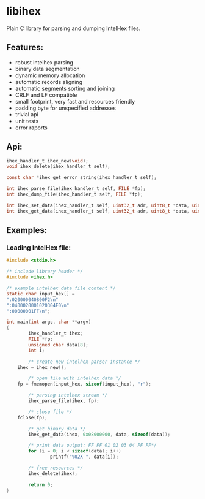 # libihex
Plain C library for parsing and dumping IntelHex files.

## Features:
* robust intelhex parsing
* binary data segmentation
* dynamic memory allocation
* automatic records aligning
* automatic segments sorting and joining
* CRLF and LF compatible
* small footprint, very fast and resources friendly
* padding byte for unspecified addresses
* trivial api
* unit tests
* error raports

## Api:
```c
ihex_handler_t ihex_new(void);
void ihex_delete(ihex_handler_t self);

const char *ihex_get_error_string(ihex_handler_t self);

int ihex_parse_file(ihex_handler_t self, FILE *fp);
int ihex_dump_file(ihex_handler_t self, FILE *fp);

int ihex_set_data(ihex_handler_t self, uint32_t adr, uint8_t *data, uint32_t size);
int ihex_get_data(ihex_handler_t self, uint32_t adr, uint8_t *data, uint32_t size);
```

## Examples:

### Loading IntelHex file:
```c
#include <stdio.h>

/* include library header */
#include <ihex.h>

/* example intelhex data file content */
static char input_hex[] =
":020000040800F2\n"
":0400020001020304F0\n"
":00000001FF\n";

int main(int argc, char **argv)
{
        ihex_handler_t ihex;
        FILE *fp;
        unsigned char data[8];
        int i;

        /* create new intelhex parser instance */
	ihex = ihex_new();

        /* open file with intelhex data */
	fp = fmemopen(input_hex, sizeof(input_hex), "r");

        /* parsing intelhex stream */
        ihex_parse_file(ihex, fp);

        /* close file */
	fclose(fp);

        /* get binary data */
        ihex_get_data(ihex, 0x08000000, data, sizeof(data));

        /* print data output: FF FF 01 02 03 04 FF FF*/
        for (i = 0; i < sizeof(data); i++)
                printf("%02X ", data[i]);

        /* free resources */
        ihex_delete(ihex);

        return 0;
}
```